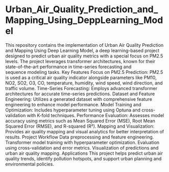 # Urban_Air_Quality_Prediction_and_Mapping_Using_DeppLearning_Model
This repository contains the implementation of Urban Air Quality Prediction and Mapping Using Deep Learning Model, a deep learning-based project designed to predict urban air quality metrics with a special focus on PM2.5 levels. The project leverages transformer architectures, known for their state-of-the-art performance in time-series forecasting and sequence modeling tasks.
Key Features
Focus on PM2.5 Prediction: PM2.5 is used as a critical air quality indicator alongside parameters like PM10, NO2, SO2, O3, CO, temperature, humidity, wind speed, wind direction, and traffic volume.
Time-Series Forecasting: Employs advanced transformer architectures for accurate time-series predictions.
Dataset and Feature Engineering: Utilizes a generated dataset with comprehensive feature engineering to enhance model performance.
Model Training and Optimization: Includes hyperparameter tuning using Optuna and cross-validation with K-fold techniques.
Performance Evaluation: Assesses model accuracy using metrics such as Mean Squared Error (MSE), Root Mean Squared Error (RMSE), and R-squared (R²).
Mapping and Visualization: Provides air quality mapping and visual analytics for better interpretation of results.
Project Workflow
Data preprocessing and feature engineering.
Transformer model training with hyperparameter optimization.
Evaluation using cross-validation and error metrics.
Visualization of predictions and urban air quality mapping.
Applications
This project helps predict urban air quality trends, identify pollution hotspots, and support urban planning and environmental policies.
